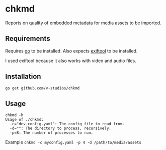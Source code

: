 chkmd
=====

Reports on quality of embedded metadata for media assets to be imported.

Requirements
------------

Requires [go](https://golang.org/doc/install) to be installed.
Also expects [exiftool](http://www.sno.phy.queensu.ca/~phil/exiftool/) to be installed.

I used exiftool because it also works with video and audio files.

Installation
------------

`go get github.com/v-studios/chkmd`

Usage
-----

```shell
chkmd -h
Usage of ./chkmd:
  -c="dev-config.yaml": The config file to read from.
  -d="": The directory to process, recursively.
  -p=8: The number of processes to run.
```
Example
`chkmd -c myconfig.yaml -p 4 -d /path/to/media/assets`
